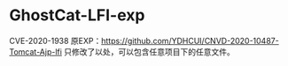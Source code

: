 # GhostCat-LFI-exp
CVE-2020-1938
原EXP：https://github.com/YDHCUI/CNVD-2020-10487-Tomcat-Ajp-lfi
只修改了以处，可以包含任意项目下的任意文件。
